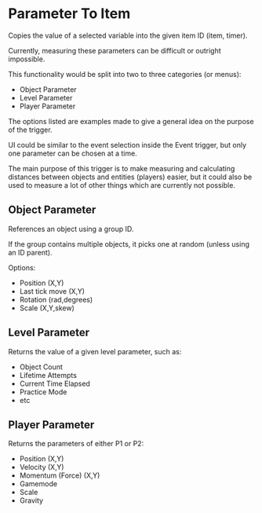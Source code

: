 # Parameter To Item

Copies the value of a selected variable into the given item ID (item, timer).

Currently, measuring these parameters can be difficult or outright impossible. 

This functionality would be split into two to three categories (or menus):
- Object Parameter
- Level Parameter
- Player Parameter

The options listed are examples made to give a general idea on the purpose of the trigger.

UI could be similar to the event selection inside the Event trigger, but only one parameter can be chosen at a time.

The main purpose of this trigger is to make measuring and calculating distances between objects and entities (players) easier, but it could also be used to measure a lot of other things which are currently not possible.

## Object Parameter

References an object using a group ID.

If the group contains multiple objects, it picks one at random (unless using an ID parent).

Options:
- Position (X,Y)
- Last tick move (X,Y)
- Rotation (rad,degrees)
- Scale (X,Y,skew)

## Level Parameter

Returns the value of a given level parameter, such as:
- Object Count
- Lifetime Attempts
- Current Time Elapsed
- Practice Mode
- etc

## Player Parameter

Returns the parameters of either P1 or P2:
- Position (X,Y)
- Velocity (X,Y)
- Momentum (Force) (X,Y)
- Gamemode
- Scale
- Gravity
